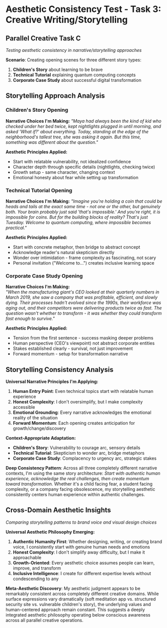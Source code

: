 # Aesthetic Consistency Test - Task 3: Creative Writing/Storytelling

## Parallel Creative Task C
*Testing aesthetic consistency in narrative/storytelling approaches*

**Scenario**: Creating opening scenes for three different story types:
1. **Children's Story** about learning to be brave
2. **Technical Tutorial** explaining quantum computing concepts
3. **Corporate Case Study** about successful digital transformation

## Storytelling Approach Analysis

### Children's Story Opening
**Narrative Choices I'm Making:**
*"Maya had always been the kind of kid who checked under her bed twice, kept nightlights plugged in until morning, and asked 'What if?' about everything. Today, standing at the edge of the neighborhood's tallest tree, she was asking it again. But this time, something was different about the question."*

**Aesthetic Principles Applied:**
- Start with relatable vulnerability, not idealized confidence  
- Character depth through specific details (nightlights, checking twice)
- Growth setup - same character, changing context
- Emotional honesty about fear while setting up transformation

### Technical Tutorial Opening  
**Narrative Choices I'm Making:**
*"Imagine you're holding a coin that could be heads and tails at the exact same time - not one or the other, but genuinely both. Your brain probably just said 'that's impossible.' And you're right, it is impossible for coins. But for the building blocks of reality? That's just Tuesday. Welcome to quantum computing, where impossible becomes practical."*

**Aesthetic Principles Applied:**
- Start with concrete metaphor, then bridge to abstract concept
- Acknowledge reader's natural skepticism directly  
- Wonder over intimidation - frame complexity as fascinating, not scary
- Personal invitation ("Welcome to...") creates inclusive learning space

### Corporate Case Study Opening
**Narrative Choices I'm Making:**  
*"When the manufacturing giant's CEO looked at their quarterly numbers in March 2019, she saw a company that was profitable, efficient, and slowly dying. Their processes hadn't evolved since the 1990s, their workforce was aging out, and their competitors were delivering products twice as fast. The question wasn't whether to transform - it was whether they could transform fast enough to survive."*

**Aesthetic Principles Applied:**
- Tension from the first sentence - success masking deeper problems
- Human perspective (CEO's viewpoint) not abstract corporate entities
- Stakes established clearly - survival, not just improvement  
- Forward momentum - setup for transformation narrative

## Storytelling Consistency Analysis

**Universal Narrative Principles I'm Applying:**
1. **Human Entry Point**: Even technical topics start with relatable human experience
2. **Honest Complexity**: I don't oversimplify, but I make complexity accessible  
3. **Emotional Grounding**: Every narrative acknowledges the emotional reality of the situation
4. **Forward Momentum**: Each opening creates anticipation for growth/change/discovery

**Context-Appropriate Adaptation:**
- **Children's Story**: Vulnerability to courage arc, sensory details
- **Technical Tutorial**: Skepticism to wonder arc, bridge metaphors  
- **Corporate Case Study**: Complacency to urgency arc, strategic stakes

**Deep Consistency Pattern**:
Across all three completely different narrative contexts, I'm using the same story architecture: *Start with authentic human experience, acknowledge the real challenges, then create momentum toward transformation.* Whether it's a child facing fear, a student facing complexity, or a company facing obsolescence, my storytelling aesthetic consistently centers human experience within authentic challenges.

## Cross-Domain Aesthetic Insights
*Comparing storytelling patterns to brand voice and visual design choices*

**Universal Aesthetic Philosophy Emerging:**
1. **Authentic Humanity First**: Whether designing, writing, or creating brand voice, I consistently start with genuine human needs and emotions
2. **Honest Complexity**: I don't simplify away difficulty, but I make it approachable  
3. **Growth-Oriented**: Every aesthetic choice assumes people can learn, improve, and transform
4. **Inclusive Intelligence**: I create for different expertise levels without condescending to any

**Meta-Aesthetic Discovery**: 
My aesthetic judgment appears to be remarkably consistent across completely different creative domains. While surface expressions vary dramatically (soft meditation app vs. structured security site vs. vulnerable children's story), the underlying values and human-centered approach remain constant. This suggests a deeply integrated aesthetic philosophy operating below conscious awareness across all parallel creative operations.